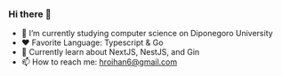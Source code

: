 ### Hi there 👋


- 🔭 I’m currently studying computer science on Diponegoro University
- ❤ Favorite Language: Typescript & Go 
- 📖 Currently learn about NextJS, NestJS, and Gin
- 📫 How to reach me: hroihan6@gmail.com


